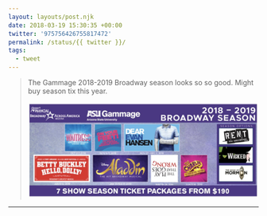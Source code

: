 ```yaml
---
layout: layouts/post.njk
date: 2018-03-19 15:30:35 +00:00
twitter: '975756426755817472'
permalink: /status/{{ twitter }}/
tags: 
  - tweet
---
```


> The Gammage 2018-2019 Broadway season looks so so good. Might buy season tix this year. 
> 
> ![List of Broadway musicals coming to Gammage Auditorium in 2018-2019 including Waitress, On Your Feet, Dear Evan Hansen, Hello Dolly, Aladdin, The Play That Goes Wrong, Charlie and the Chocolate Factory, Rent, Wicked, and the Book of Mormon.](/img/975756426755817472-DYqVBGRU8AAtIsd.jpg)

---

